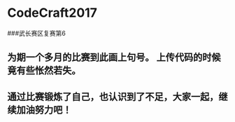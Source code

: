 # CodeCraft2017
###武长赛区复赛第6

## 为期一个多月的比赛到此画上句号。 上传代码的时候竟有些怅然若失。
## 通过比赛锻炼了自己，也认识到了不足，大家一起，继续加油努力吧！
